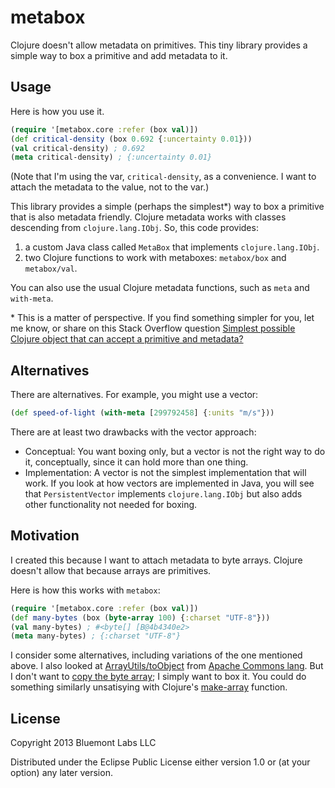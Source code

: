 # metabox

Clojure doesn't allow metadata on primitives. This tiny library provides a
simple way to box a primitive and add metadata to it.

## Usage

Here is how you use it.

```clj
(require '[metabox.core :refer (box val)])
(def critical-density (box 0.692 {:uncertainty 0.01}))
(val critical-density) ; 0.692
(meta critical-density) ; {:uncertainty 0.01}
```

(Note that I'm using the var, `critical-density`, as a convenience. I want to
attach the metadata to the value, not to the var.)

This library provides a simple (perhaps the simplest*) way to box a primitive
that is also metadata friendly. Clojure metadata works with classes descending
from `clojure.lang.IObj`. So, this code provides:

  1. a custom Java class called `MetaBox` that implements `clojure.lang.IObj`.
  2. two Clojure functions to work with metaboxes: `metabox/box` and
     `metabox/val`.

You can also use the usual Clojure metadata functions, such as `meta` and
`with-meta`.

\* This is a matter of perspective. If you find something simpler for you, let
me know, or share on this Stack Overflow question [Simplest
possible Clojure object that can accept a primitive and metadata?][1]

[1]: http://stackoverflow.com/questions/20724219/simplest-possible-clojure-object-that-can-accept-a-primitive-and-metadata

## Alternatives

There are alternatives. For example, you might use a vector:

```clj
(def speed-of-light (with-meta [299792458] {:units "m/s"}))
```

There are at least two drawbacks with the vector approach:

  * Conceptual: You want boxing only, but a vector is not the right way to do
    it, conceptually, since it can hold more than one thing.
  * Implementation: A vector is not the simplest implementation that will
    work. If you look at how vectors are implemented in Java, you will see
    that `PersistentVector` implements `clojure.lang.IObj` but also adds other
    functionality not needed for boxing.

## Motivation

I created this because I want to attach metadata to byte arrays. Clojure
doesn't allow that because arrays are primitives.

Here is how this works with `metabox`:

```clj
(require '[metabox.core :refer (box val)])
(def many-bytes (box (byte-array 100) {:charset "UTF-8"}))
(val many-bytes) ; #<byte[] [B@4b4340e2>
(meta many-bytes) ; {:charset "UTF-8"}
```

I consider some alternatives, including variations of the one mentioned above.
I also looked at [ArrayUtils/toObject][AU] from [Apache Commons lang][ACL].
But I don't want to [copy the byte array][copy-byte-array]; I simply want to
box it. You could do something similarly unsatisying with Clojure's
[make-array] function.

[AU]: https://commons.apache.org/proper/commons-lang/javadocs/api-3.1/org/apache/commons/lang3/ArrayUtils.html#toObject(byte[])
[ACL]: http://commons.apache.org/proper/commons-lang/
[copy-byte-array]: https://github.com/apache/commons-lang/blob/trunk/src/main/java/org/apache/commons/lang3/ArrayUtils.java#L3228
[make-array]: http://clojuredocs.org/clojure_core/clojure.core/make-array

## License

Copyright 2013 Bluemont Labs LLC

Distributed under the Eclipse Public License either version 1.0 or (at
your option) any later version.
